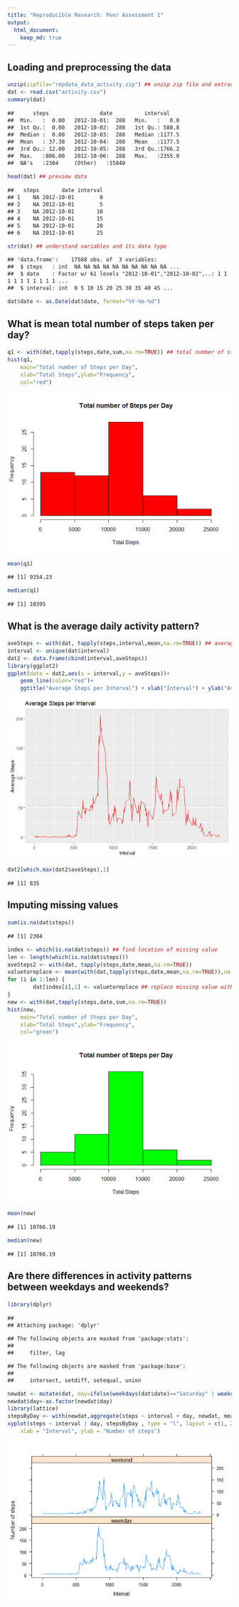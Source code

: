 ```yaml
---
title: "Reproducible Research: Peer Assessment 1"
output: 
  html_document:
    keep_md: true
---
```



## Loading and preprocessing the data

```r
unzip(zipfile="repdata_data_activity.zip") ## unzip zip file and extract it out
dat <- read.csv("activity.csv")
summary(dat)
```

```
##      steps                date          interval     
##  Min.   :  0.00   2012-10-01:  288   Min.   :   0.0  
##  1st Qu.:  0.00   2012-10-02:  288   1st Qu.: 588.8  
##  Median :  0.00   2012-10-03:  288   Median :1177.5  
##  Mean   : 37.38   2012-10-04:  288   Mean   :1177.5  
##  3rd Qu.: 12.00   2012-10-05:  288   3rd Qu.:1766.2  
##  Max.   :806.00   2012-10-06:  288   Max.   :2355.0  
##  NA's   :2304     (Other)   :15840
```

```r
head(dat) ## preview data
```

```
##   steps       date interval
## 1    NA 2012-10-01        0
## 2    NA 2012-10-01        5
## 3    NA 2012-10-01       10
## 4    NA 2012-10-01       15
## 5    NA 2012-10-01       20
## 6    NA 2012-10-01       25
```

```r
str(dat) ## understand variables and its data type
```

```
## 'data.frame':	17568 obs. of  3 variables:
##  $ steps   : int  NA NA NA NA NA NA NA NA NA NA ...
##  $ date    : Factor w/ 61 levels "2012-10-01","2012-10-02",..: 1 1 1 1 1 1 1 1 1 1 ...
##  $ interval: int  0 5 10 15 20 25 30 35 40 45 ...
```

```r
dat$date <- as.Date(dat$date, format="%Y-%m-%d")
```


## What is mean total number of steps taken per day?

```r
q1 <- with(dat,tapply(steps,date,sum,na.rm=TRUE)) ## total number of steps group by date
hist(q1,
	main="Total number of Steps per Day",
	xlab="Total Steps",ylab="Frequency",
	col="red")
```

![](PA1_template_files/figure-html/unnamed-chunk-1-1.png)<!-- -->

```r
mean(q1)
```

```
## [1] 9354.23
```

```r
median(q1)
```

```
## [1] 10395
```


## What is the average daily activity pattern?

```r
aveSteps <- with(dat, tapply(steps,interval,mean,na.rm=TRUE)) ## average steps
interval <- unique(dat$interval) 
dat2 <- data.frame(cbind(interval,aveSteps))
library(ggplot2)
ggplot(data = dat2,aes(x = interval,y = aveSteps))+
	geom_line(color="red")+
	ggtitle("Average Steps per Interval") + xlab("Interval") + ylab("Average Steps")
```

![](PA1_template_files/figure-html/unnamed-chunk-2-1.png)<!-- -->

```r
dat2[which.max(dat2$aveSteps),1]
```

```
## [1] 835
```


## Imputing missing values

```r
sum(is.na(dat$steps))
```

```
## [1] 2304
```

```r
index <- which(is.na(dat$steps)) ## find location of missing value
len <- length(which(is.na(dat$steps)))
aveSteps2 <- with(dat, tapply(steps,date,mean,na.rm=TRUE))
valuetoreplace <- mean(with(dat,tapply(steps,date,mean,na.rm=TRUE)),na.rm = TRUE)
for (i in 1:len) {
        dat[index[i],1] <- valuetoreplace ## replace missing value with mean of steps
}
new <- with(dat,tapply(steps,date,sum,na.rm=TRUE))
hist(new,
	main="Total number of Steps per Day",
	xlab="Total Steps",ylab="Frequency",
	col="green")
```

![](PA1_template_files/figure-html/unnamed-chunk-3-1.png)<!-- -->

```r
mean(new)
```

```
## [1] 10766.19
```

```r
median(new)
```

```
## [1] 10766.19
```


## Are there differences in activity patterns between weekdays and weekends?

```r
library(dplyr)
```

```
## 
## Attaching package: 'dplyr'
```

```
## The following objects are masked from 'package:stats':
## 
##     filter, lag
```

```
## The following objects are masked from 'package:base':
## 
##     intersect, setdiff, setequal, union
```

```r
newdat <- mutate(dat, day=ifelse(weekdays(dat$date)=="Saturday" | weekdays(dat$date)=="Sunday","weekend","weekday"))
newdat$day<-as.factor(newdat$day)
library(lattice)
stepsByDay <- with(newdat,aggregate(steps ~ interval + day, newdat, mean))
xyplot(steps ~ interval | day, stepsByDay , type = "l", layout = c(1, 2), 
    xlab = "Interval", ylab = "Number of steps")
```

![](PA1_template_files/figure-html/unnamed-chunk-4-1.png)<!-- -->
